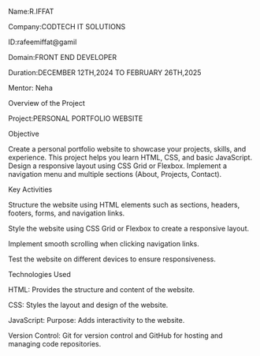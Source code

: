 Name:R.IFFAT

Company:CODTECH IT SOLUTIONS

ID:rafeemiffat@gamil

Domain:FRONT END DEVELOPER

Duration:DECEMBER 12TH,2024 TO FEBRUARY 26TH,2025

Mentor: Neha

Overview of the Project

Project:PERSONAL PORTFOLIO WEBSITE

Objective


Create a personal portfolio website to showcase your projects, skills, and
experience. This project helps you learn HTML, CSS, and basic JavaScript.
Design a responsive layout using CSS Grid or Flexbox. Implement a navigation
menu and multiple sections (About, Projects, Contact).

Key Activities

Structure the website using HTML elements such as sections, headers, footers, forms, and navigation links.

Style the website using CSS Grid or Flexbox to create a responsive layout.

Implement smooth scrolling when clicking navigation links.

Test the website on different devices to ensure responsiveness.

Technologies Used

HTML: Provides the structure and content of the website.

CSS: Styles the layout and design of the website.

JavaScript: Purpose: Adds interactivity to the website.

Version Control: Git for version control and GitHub for hosting and managing code repositories.
